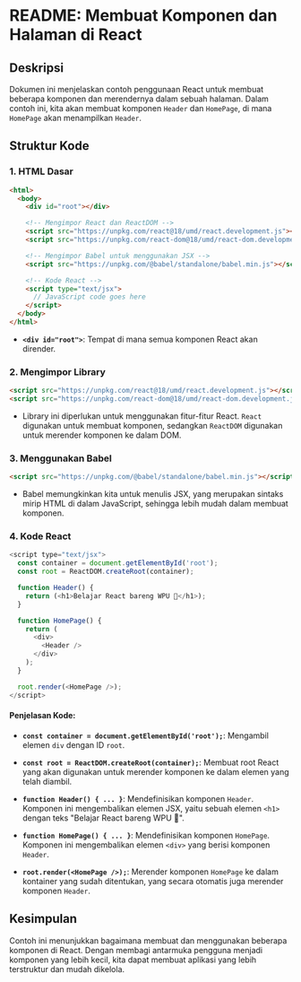 # README: Membuat Komponen dan Halaman di React

## Deskripsi

Dokumen ini menjelaskan contoh penggunaan React untuk membuat beberapa komponen dan merendernya dalam sebuah halaman. Dalam contoh ini, kita akan membuat komponen `Header` dan `HomePage`, di mana `HomePage` akan menampilkan `Header`.

## Struktur Kode

### 1. HTML Dasar

```html
<html>
  <body>
    <div id="root"></div>

    <!-- Mengimpor React dan ReactDOM -->
    <script src="https://unpkg.com/react@18/umd/react.development.js"></script>
    <script src="https://unpkg.com/react-dom@18/umd/react-dom.development.js"></script>

    <!-- Mengimpor Babel untuk menggunakan JSX -->
    <script src="https://unpkg.com/@babel/standalone/babel.min.js"></script>

    <!-- Kode React -->
    <script type="text/jsx">
      // JavaScript code goes here
    </script>
  </body>
</html>
```

- **`<div id="root">`**: Tempat di mana semua komponen React akan dirender.

### 2. Mengimpor Library

```html
<script src="https://unpkg.com/react@18/umd/react.development.js"></script>
<script src="https://unpkg.com/react-dom@18/umd/react-dom.development.js"></script>
```

- Library ini diperlukan untuk menggunakan fitur-fitur React. `React` digunakan untuk membuat komponen, sedangkan `ReactDOM` digunakan untuk merender komponen ke dalam DOM.

### 3. Menggunakan Babel

```html
<script src="https://unpkg.com/@babel/standalone/babel.min.js"></script>
```

- Babel memungkinkan kita untuk menulis JSX, yang merupakan sintaks mirip HTML di dalam JavaScript, sehingga lebih mudah dalam membuat komponen.

### 4. Kode React

```javascript
<script type="text/jsx">
  const container = document.getElementById('root');
  const root = ReactDOM.createRoot(container);

  function Header() {
    return (<h1>Belajar React bareng WPU 🚀</h1>);
  }

  function HomePage() {
    return (
      <div>
        <Header />
      </div>
    );
  }

  root.render(<HomePage />);
</script>
```

#### Penjelasan Kode:

- **`const container = document.getElementById('root');`**: Mengambil elemen `div` dengan ID `root`.

- **`const root = ReactDOM.createRoot(container);`**: Membuat root React yang akan digunakan untuk merender komponen ke dalam elemen yang telah diambil.

- **`function Header() { ... }`**: Mendefinisikan komponen `Header`. Komponen ini mengembalikan elemen JSX, yaitu sebuah elemen `<h1>` dengan teks "Belajar React bareng WPU 🚀".

- **`function HomePage() { ... }`**: Mendefinisikan komponen `HomePage`. Komponen ini mengembalikan elemen `<div>` yang berisi komponen `Header`.

- **`root.render(<HomePage />);`**: Merender komponen `HomePage` ke dalam kontainer yang sudah ditentukan, yang secara otomatis juga merender komponen `Header`.

## Kesimpulan

Contoh ini menunjukkan bagaimana membuat dan menggunakan beberapa komponen di React. Dengan membagi antarmuka pengguna menjadi komponen yang lebih kecil, kita dapat membuat aplikasi yang lebih terstruktur dan mudah dikelola.
